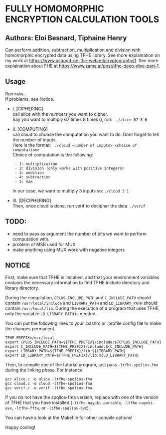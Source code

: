 # FULLY HOMOMORPHIC ENCRYPTION CALCULATION TOOLS

## Authors: Eloi Besnard, Tiphaine Henry

Can perform addition, subtraction, multiplication and division with homomorphic encrypted data using TFHE library. See more explaination on my work at https://www.osgood-on-the-web.ml/cryptography/1.
See more explaination about FHE at https://www.zama.ai/post/tfhe-deep-dive-part-1.

## Usage

Run `make`.  
If problems, see Notice.

- I. [CIPHERING]  
   call alice with the numbers you want to cipher.  
  Say you want to multiply 67 times 8 times 6, run:
  ` ./alice 67 8 6`
- II. [COMPUTING]  
  call cloud to choose the computation you want to do. Dont forget to tell the number of inputs.  
   Here is the format: ` ./cloud <number of inputs> <choice of computation>`  
   Choice of computation is the following:

       - 1: multiplication
       - 2: division (only works with positive integers)
       - 3: addition
       - 4: subtraction
       - 5: max

  In our case, we want to multiply 3 inputs so:
  `./cloud 3 1 `

- III. [DECIPHERING]  
  Then, once cloud is done, run verif to decipher the data:
  `./verif`

## TODO:

- need to pass as argument the number of bits we want to perform computation with.
- problem of MSB used for MUX
- make anything using MUX work with negative integers

## NOTICE

First, make sure that TFHE is installed, and that your environment
variables contains the
necessary information to find TFHE include directory and library
directory.

During the compilation, `CPLUS_INCLUDE_PATH` and `C_INCLUDE_PATH` should
contain `/usr/local/include` and `LIBRARY_PATH` and
`LD_LIBRARY_PATH` should contain `/usr/local/lib`.
During the execution of a program that uses TFHE, only the variable
`LD_LIBRARY_PATH` is needed.

You can put the following lines to your .bashrc or .profile config file
to make the changes permanent.

```
TFHE_PREFIX=/usr/local
export CPLUS_INCLUDE_PATH=${TFHE_PREFIX}/include:${CPLUS_INCLUDE_PATH}
export C_INCLUDE_PATH=${TFHE_PREFIX}/include:${C_INCLUDE_PATH}
export LIBRARY_PATH=${TFHE_PREFIX}/lib:${LIBRARY_PATH}
export LD_LIBRARY_PATH=${TFHE_PREFIX}/lib:${LD_LIBRARY_PATH}
```

Then, to compile one of the tutorial program, just pass
`-ltfhe-spqlios-fma` during the linking phase. For instance:

```
gcc alice.c -o alice -ltfhe-spqlios-fma
gcc cloud.c -o cloud -ltfhe-spqlios-fma
gcc verif.c -o verif -ltfhe-spqlios-fma
```

If you do not have the spqlios-fma version, replace with one of the version of
TFHE that you have installed (`-ltfhe-nayuki-portable`, `-ltfhe-nayuki-avx`,
`-ltfhe-fftw`, or `-ltfhe-spqlios-avx`).

You can have a look at the Makefile for other compile options!

Happy coding!
